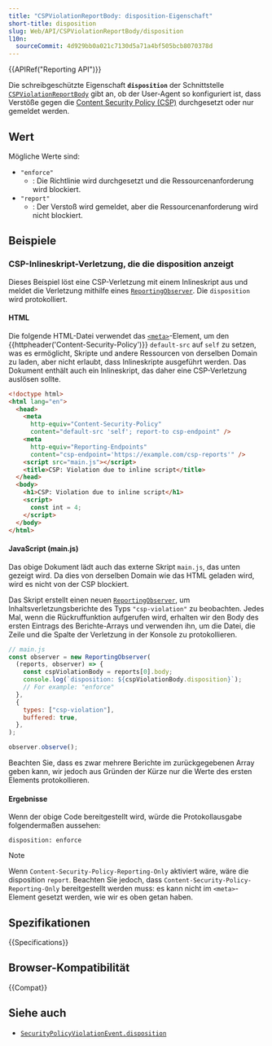 ```yaml
---
title: "CSPViolationReportBody: disposition-Eigenschaft"
short-title: disposition
slug: Web/API/CSPViolationReportBody/disposition
l10n:
  sourceCommit: 4d929bb0a021c7130d5a71a4bf505bcb8070378d
---
```


{{APIRef("Reporting API")}}

Die schreibgeschützte Eigenschaft **`disposition`** der Schnittstelle [`CSPViolationReportBody`](/de/docs/Web/API/CSPViolationReportBody) gibt an, ob der User-Agent so konfiguriert ist, dass Verstöße gegen die [Content Security Policy (CSP)](/de/docs/Web/HTTP/Guides/CSP) durchgesetzt oder nur gemeldet werden.

## Wert

Mögliche Werte sind:

- `"enforce"`
  - : Die Richtlinie wird durchgesetzt und die Ressourcenanforderung wird blockiert.
- `"report"`
  - : Der Verstoß wird gemeldet, aber die Ressourcenanforderung wird nicht blockiert.

## Beispiele

### CSP-Inlineskript-Verletzung, die die disposition anzeigt

Dieses Beispiel löst eine CSP-Verletzung mit einem Inlineskript aus und meldet die Verletzung mithilfe eines [`ReportingObserver`](/de/docs/Web/API/ReportingObserver).
Die `disposition` wird protokolliert.

#### HTML

Die folgende HTML-Datei verwendet das [`<meta>`](/de/docs/Web/HTML/Element/meta)-Element, um den {{httpheader('Content-Security-Policy')}} `default-src` auf `self` zu setzen, was es ermöglicht, Skripte und andere Ressourcen von derselben Domain zu laden, aber nicht erlaubt, dass Inlineskripte ausgeführt werden.
Das Dokument enthält auch ein Inlineskript, das daher eine CSP-Verletzung auslösen sollte.

```html
<!doctype html>
<html lang="en">
  <head>
    <meta
      http-equiv="Content-Security-Policy"
      content="default-src 'self'; report-to csp-endpoint" />
    <meta
      http-equiv="Reporting-Endpoints"
      content="csp-endpoint='https://example.com/csp-reports'" />
    <script src="main.js"></script>
    <title>CSP: Violation due to inline script</title>
  </head>
  <body>
    <h1>CSP: Violation due to inline script</h1>
    <script>
      const int = 4;
    </script>
  </body>
</html>
```

#### JavaScript (main.js)

Das obige Dokument lädt auch das externe Skript `main.js`, das unten gezeigt wird.
Da dies von derselben Domain wie das HTML geladen wird, wird es nicht von der CSP blockiert.

Das Skript erstellt einen neuen [`ReportingObserver`](/de/docs/Web/API/ReportingObserver), um Inhaltsverletzungsberichte des Typs `"csp-violation"` zu beobachten.
Jedes Mal, wenn die Rückruffunktion aufgerufen wird, erhalten wir den Body des ersten Eintrags des Berichte-Arrays und verwenden ihn, um die Datei, die Zeile und die Spalte der Verletzung in der Konsole zu protokollieren.

```js
// main.js
const observer = new ReportingObserver(
  (reports, observer) => {
    const cspViolationBody = reports[0].body;
    console.log(`disposition: ${cspViolationBody.disposition}`);
    // For example: "enforce"
  },
  {
    types: ["csp-violation"],
    buffered: true,
  },
);

observer.observe();
```

Beachten Sie, dass es zwar mehrere Berichte im zurückgegebenen Array geben kann, wir jedoch aus Gründen der Kürze nur die Werte des ersten Elements protokollieren.

#### Ergebnisse

Wenn der obige Code bereitgestellt wird, würde die Protokollausgabe folgendermaßen aussehen:

```plain
disposition: enforce
```

> [!NOTE]
> Wenn `Content-Security-Policy-Reporting-Only` aktiviert wäre, wäre die disposition `report`.
> Beachten Sie jedoch, dass `Content-Security-Policy-Reporting-Only` bereitgestellt werden muss: es kann nicht im `<meta>`-Element gesetzt werden, wie wir es oben getan haben.

## Spezifikationen

{{Specifications}}

## Browser-Kompatibilität

{{Compat}}

## Siehe auch

- [`SecurityPolicyViolationEvent.disposition`](/de/docs/Web/API/SecurityPolicyViolationEvent/disposition)
